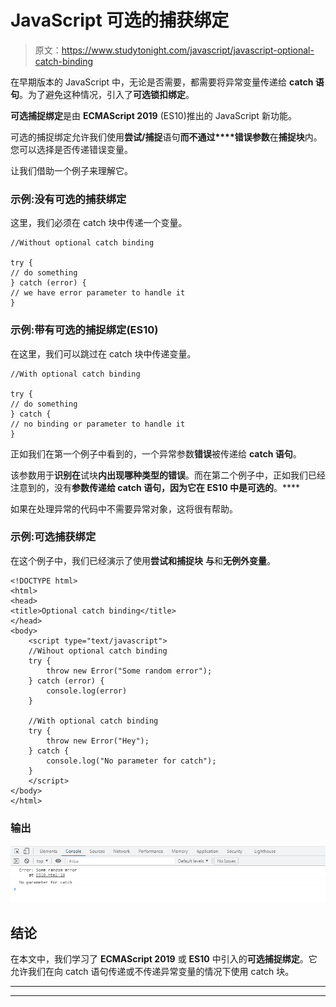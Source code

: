 # JavaScript 可选的捕获绑定

> 原文：<https://www.studytonight.com/javascript/javascript-optional-catch-binding>

在早期版本的 JavaScript 中，无论是否需要，都需要将异常变量传递给 **catch 语句**。为了避免这种情况，引入了**可选锁扣绑定**。

**可选捕捉绑定**是由 **ECMAScript 2019** (ES10)推出的 JavaScript 新功能。

可选的捕捉绑定允许我们使用**尝试/捕捉**语句**而不通过****错误参数**在**捕捉块**内。您可以选择是否传递错误变量。

让我们借助一个例子来理解它。

### 示例:没有可选的捕获绑定

这里，我们必须在 catch 块中传递一个变量。

```
//Without optional catch binding

try {
// do something
} catch (error) {
// we have error parameter to handle it
}
```

### 示例:带有可选的捕捉绑定(ES10)

在这里，我们可以跳过在 catch 块中传递变量。

```
//With optional catch binding

try {
// do something
} catch {
// no binding or parameter to handle it
}
```

正如我们在第一个例子中看到的，一个异常参数**错误**被传递给 **catch 语句**。

该参数用于**识别在**试块**内出现哪种类型的错误**。而在第二个例子中，正如我们已经注意到的，没有**参数传递给 **catch 语句**，因为它在 **ES10 中是**可选的**。****

如果在处理异常的代码中不需要异常对象，这将很有帮助。

### 示例:可选捕获绑定

在这个例子中，我们已经演示了使用**尝试和捕捉块** **与**和**无例外变量**。

```
<!DOCTYPE html>
<html>
<head>
<title>Optional catch binding</title>
</head>
<body>
	<script type="text/javascript">
	//Wihout optional catch binding
	try {
		throw new Error("Some random error");
	} catch (error) {
		console.log(error)
	}

	//With optional catch binding
	try {
		throw new Error("Hey");
	} catch {
		console.log("No parameter for catch");
	}
	</script>
</body>
</html> 
```

### 输出

![output](img/783df9d5b57c89f3c0efd9500e8e3ba8.png)

## 结论

在本文中，我们学习了 **ECMAScript 2019** 或 **ES10** 中引入的**可选捕捉绑定**。它允许我们在向 catch 语句传递或不传递异常变量的情况下使用 catch 块。

* * *

* * *